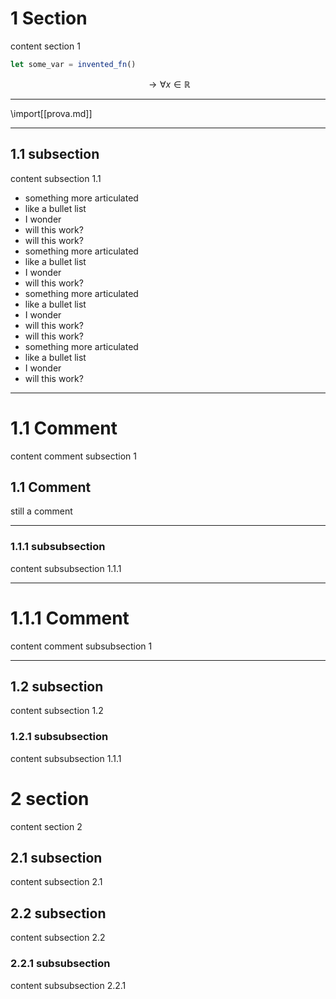 # 1 Section

content section 1

```ts
let some_var = invented_fn()
```

$$ \rightarrow \forall x \in \mathbb{R} $$

---

\import[[prova.md]]

---

## 1.1 subsection

content subsection 1.1
- something more articulated
- like a bullet list
- I wonder
- will this work?
- will this work?
- something more articulated
- like a bullet list
- I wonder
- will this work?
- something more articulated
- like a bullet list
- I wonder
- will this work?
- will this work?
- something more articulated
- like a bullet list
- I wonder
- will this work?

---

# 1.1 Comment

content comment subsection 1

## 1.1 Comment

still a comment

---

### 1.1.1 subsubsection

content subsubsection 1.1.1

---

# 1.1.1 Comment

content comment subsubsection 1

---

## 1.2 subsection

content subsection 1.2

### 1.2.1 subsubsection

content subsubsection 1.1.1

# 2 section

content section 2

## 2.1 subsection

content subsection 2.1

## 2.2 subsection

content subsection 2.2

### 2.2.1 subsubsection

content subsubsection 2.2.1
